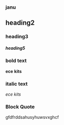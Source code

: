 ### janu
## heading2
### heading3
##### heading5
### bold text
**ece**
__kits__
### italic text
*ece*
_kits_
### Block Quote
gfdfrddsahusyhuwsvxghcf
